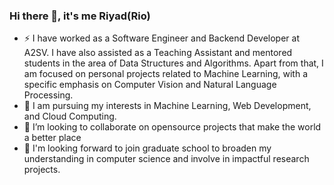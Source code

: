 ### Hi there 👋, it's me Riyad(Rio)

<!--
**RiyadHassen/RiyadHassen** is a ✨ _special_ ✨ repository because its `README.md` (this file) appears on your GitHub profile.

Here are some ideas to get you started:




- 🤔 I’m looking for help with ...
- 💬 Ask me about ...
- 📫 How to reach me: ...
- 😄 Pronouns: ...
-  Fun fact: ...
My goal is to continuously enhance my skills and knowledge in these areas to drive innovation and create solutions that solve real-world problems
-->
- ⚡ I have worked as a Software Engineer and Backend Developer at A2SV. I have also assisted as a Teaching Assistant and mentored students in the area of Data Structures and Algorithms. Apart from that, I am focused on personal projects related to Machine Learning, with a specific emphasis on Computer Vision and Natural Language Processing. 
- 🌱 I am pursuing my interests in Machine Learning, Web Development, and Cloud Computing.
- 👯 I’m looking to collaborate on opensource projects that make the world a better place
- 🔭 I'm looking forward to join graduate school to broaden my understanding in computer science and involve in impactful research projects. 
